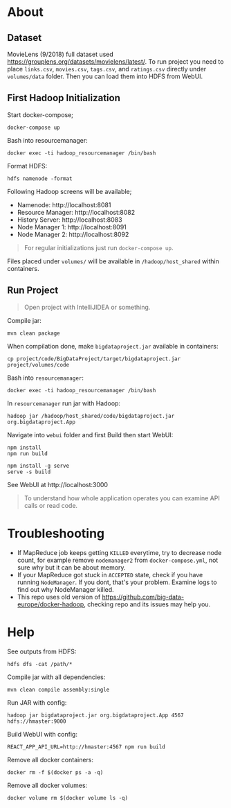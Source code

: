 # About

## Dataset
MovieLens (9/2018) full dataset used https://grouplens.org/datasets/movielens/latest/. To run project you need to place `links.csv`, `movies.csv`, `tags.csv`, and `ratings.csv` directly under `volumes/data` folder. Then you can load them into HDFS from WebUI.

## First Hadoop Initialization

Start docker-compose;
```
docker-compose up
```

Bash into resourcemanager:
```
docker exec -ti hadoop_resourcemanager /bin/bash
```

Format HDFS:
```
hdfs namenode -format
```

Following Hadoop screens will be available; 
- Namenode: http://localhost:8081
- Resource Manager: http://localhost:8082
- History Server: http://localhost:8083
- Node Manager 1: http://localhost:8091
- Node Manager 2: http://localhost:8092

> For regular initializations just run `docker-compose up`.

Files placed under `volumes/` will be available in `/hadoop/host_shared` within containers.

## Run Project

> Open project with IntelliJIDEA or something.

Compile jar:
```
mvn clean package 
```

When compilation done, make `bigdataproject.jar` available in containers:
```
cp project/code/BigDataProject/target/bigdataproject.jar project/volumes/code
```

Bash into `resourcemanager`:
```
docker exec -ti hadoop_resourcemanager /bin/bash
```

In `resourcemanager` run jar with Hadoop:
```
hadoop jar /hadoop/host_shared/code/bigdataproject.jar org.bigdataproject.App
```

Navigate into `webui` folder and first Build then start WebUI:
```
npm install
npm run build

npm install -g serve
serve -s build
```

See WebUI at http://localhost:3000

> To understand how whole application operates you can examine API calls or read code.

# Troubleshooting

- If MapReduce job keeps getting `KILLED` everytime, try to decrease node count, for example remove `nodemanager2` from `docker-compose.yml`, not sure why but it can be about memory.
- If your MapReduce got stuck in `ACCEPTED` state, check if you have running `NodeManager`. If you dont, that's your problem. Examine logs to find out why NodeManager killed.
- This repo uses old version of https://github.com/big-data-europe/docker-hadoop, checking repo and its issues may help you.

# Help

See outputs from HDFS:
```
hdfs dfs -cat /path/*
```

Compile jar with all dependencies:
```
mvn clean compile assembly:single 
```

Run JAR with config:
```
hadoop jar bigdataproject.jar org.bigdataproject.App 4567 hdfs://hmaster:9000
```

Build WebUI with config:
```
REACT_APP_API_URL=http://hmaster:4567 npm run build
```

Remove all docker containers:
```
docker rm -f $(docker ps -a -q)
```

Remove all docker volumes:
```
docker volume rm $(docker volume ls -q)
```